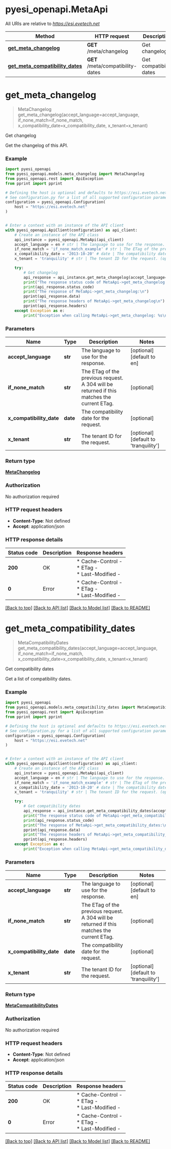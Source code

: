 # pyesi_openapi.MetaApi

All URIs are relative to *https://esi.evetech.net*

Method | HTTP request | Description
------------- | ------------- | -------------
[**get_meta_changelog**](MetaApi.md#get_meta_changelog) | **GET** /meta/changelog | Get changelog
[**get_meta_compatibility_dates**](MetaApi.md#get_meta_compatibility_dates) | **GET** /meta/compatibility-dates | Get compatibility dates


# **get_meta_changelog**
> MetaChangelog get_meta_changelog(accept_language=accept_language, if_none_match=if_none_match, x_compatibility_date=x_compatibility_date, x_tenant=x_tenant)

Get changelog

Get the changelog of this API.

### Example


```python
import pyesi_openapi
from pyesi_openapi.models.meta_changelog import MetaChangelog
from pyesi_openapi.rest import ApiException
from pprint import pprint

# Defining the host is optional and defaults to https://esi.evetech.net
# See configuration.py for a list of all supported configuration parameters.
configuration = pyesi_openapi.Configuration(
    host = "https://esi.evetech.net"
)


# Enter a context with an instance of the API client
with pyesi_openapi.ApiClient(configuration) as api_client:
    # Create an instance of the API class
    api_instance = pyesi_openapi.MetaApi(api_client)
    accept_language = en # str | The language to use for the response. (optional) (default to en)
    if_none_match = 'if_none_match_example' # str | The ETag of the previous request. A 304 will be returned if this matches the current ETag. (optional)
    x_compatibility_date = '2013-10-20' # date | The compatibility date for the request. (optional)
    x_tenant = 'tranquility' # str | The tenant ID for the request. (optional) (default to 'tranquility')

    try:
        # Get changelog
        api_response = api_instance.get_meta_changelog(accept_language=accept_language, if_none_match=if_none_match, x_compatibility_date=x_compatibility_date, x_tenant=x_tenant)
        print("The response status code of MetaApi->get_meta_changelog:\n")
        print(api_response.status_code)
        print("The response of MetaApi->get_meta_changelog:\n")
        pprint(api_response.data)
        print("The response headers of MetaApi->get_meta_changelog\n")
        pprint(api_response.headers)
    except Exception as e:
        print("Exception when calling MetaApi->get_meta_changelog: %s\n" % e)
```



### Parameters


Name | Type | Description  | Notes
------------- | ------------- | ------------- | -------------
 **accept_language** | **str**| The language to use for the response. | [optional] [default to en]
 **if_none_match** | **str**| The ETag of the previous request. A 304 will be returned if this matches the current ETag. | [optional] 
 **x_compatibility_date** | **date**| The compatibility date for the request. | [optional] 
 **x_tenant** | **str**| The tenant ID for the request. | [optional] [default to &#39;tranquility&#39;]

### Return type

[**MetaChangelog**](MetaChangelog.md)

### Authorization

No authorization required

### HTTP request headers

 - **Content-Type**: Not defined
 - **Accept**: application/json

### HTTP response details

| Status code | Description | Response headers |
|-------------|-------------|------------------|
**200** | OK |  * Cache-Control -  <br>  * ETag -  <br>  * Last-Modified -  <br>  |
**0** | Error |  * Cache-Control -  <br>  * ETag -  <br>  * Last-Modified -  <br>  |

[[Back to top]](#) [[Back to API list]](../README.md#documentation-for-api-endpoints) [[Back to Model list]](../README.md#documentation-for-models) [[Back to README]](../README.md)

# **get_meta_compatibility_dates**
> MetaCompatibilityDates get_meta_compatibility_dates(accept_language=accept_language, if_none_match=if_none_match, x_compatibility_date=x_compatibility_date, x_tenant=x_tenant)

Get compatibility dates

Get a list of compatibility dates.

### Example


```python
import pyesi_openapi
from pyesi_openapi.models.meta_compatibility_dates import MetaCompatibilityDates
from pyesi_openapi.rest import ApiException
from pprint import pprint

# Defining the host is optional and defaults to https://esi.evetech.net
# See configuration.py for a list of all supported configuration parameters.
configuration = pyesi_openapi.Configuration(
    host = "https://esi.evetech.net"
)


# Enter a context with an instance of the API client
with pyesi_openapi.ApiClient(configuration) as api_client:
    # Create an instance of the API class
    api_instance = pyesi_openapi.MetaApi(api_client)
    accept_language = en # str | The language to use for the response. (optional) (default to en)
    if_none_match = 'if_none_match_example' # str | The ETag of the previous request. A 304 will be returned if this matches the current ETag. (optional)
    x_compatibility_date = '2013-10-20' # date | The compatibility date for the request. (optional)
    x_tenant = 'tranquility' # str | The tenant ID for the request. (optional) (default to 'tranquility')

    try:
        # Get compatibility dates
        api_response = api_instance.get_meta_compatibility_dates(accept_language=accept_language, if_none_match=if_none_match, x_compatibility_date=x_compatibility_date, x_tenant=x_tenant)
        print("The response status code of MetaApi->get_meta_compatibility_dates:\n")
        print(api_response.status_code)
        print("The response of MetaApi->get_meta_compatibility_dates:\n")
        pprint(api_response.data)
        print("The response headers of MetaApi->get_meta_compatibility_dates\n")
        pprint(api_response.headers)
    except Exception as e:
        print("Exception when calling MetaApi->get_meta_compatibility_dates: %s\n" % e)
```



### Parameters


Name | Type | Description  | Notes
------------- | ------------- | ------------- | -------------
 **accept_language** | **str**| The language to use for the response. | [optional] [default to en]
 **if_none_match** | **str**| The ETag of the previous request. A 304 will be returned if this matches the current ETag. | [optional] 
 **x_compatibility_date** | **date**| The compatibility date for the request. | [optional] 
 **x_tenant** | **str**| The tenant ID for the request. | [optional] [default to &#39;tranquility&#39;]

### Return type

[**MetaCompatibilityDates**](MetaCompatibilityDates.md)

### Authorization

No authorization required

### HTTP request headers

 - **Content-Type**: Not defined
 - **Accept**: application/json

### HTTP response details

| Status code | Description | Response headers |
|-------------|-------------|------------------|
**200** | OK |  * Cache-Control -  <br>  * ETag -  <br>  * Last-Modified -  <br>  |
**0** | Error |  * Cache-Control -  <br>  * ETag -  <br>  * Last-Modified -  <br>  |

[[Back to top]](#) [[Back to API list]](../README.md#documentation-for-api-endpoints) [[Back to Model list]](../README.md#documentation-for-models) [[Back to README]](../README.md)

